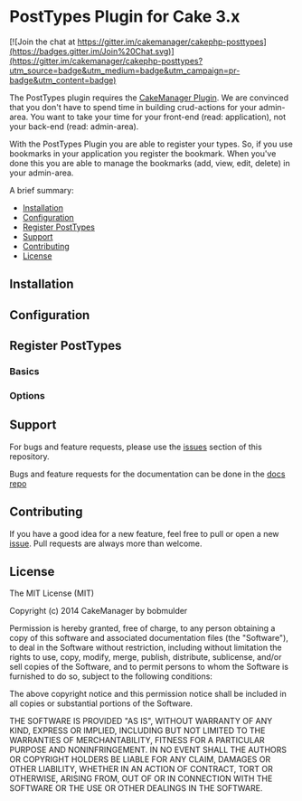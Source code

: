 PostTypes Plugin for Cake 3.x
=================

[![Join the chat at https://gitter.im/cakemanager/cakephp-posttypes](https://badges.gitter.im/Join%20Chat.svg)](https://gitter.im/cakemanager/cakephp-posttypes?utm_source=badge&utm_medium=badge&utm_campaign=pr-badge&utm_content=badge)

The PostTypes plugin requires the [CakeManager Plugin](http://github.com/cakemanager/cakephp-cakemanager). We are convinced that you don't have to spend time in building crud-actions for your admin-area. You want to take your time for your front-end (read: application), not your back-end (read: admin-area).

With the PostTypes Plugin you are able to register your types. So, if you use bookmarks in your application you register the bookmark. When you've done this you are able to manage the bookmarks (add, view, edit, delete) in your admin-area.

A brief summary:

- [Installation](#installation)
- [Configuration](#configuration)
- [Register PostTypes](#register-posttypes)
- [Support](#support)
- [Contributing](#contributing)
- [License](#license)

Installation
------------

Configuration
-------------

Register PostTypes
------------------

### Basics

### Options

Support
-------

For bugs and feature requests, please use the [issues](https://github.com/cakemanager/cakephp-cakemanager/issues) section of this repository.

Bugs and feature requests for the documentation can be done in the [docs repo](https://github.com/cakemanager/docs/issues)

Contributing
------------

If you have a good idea for a new feature, feel free to pull or open a new  [issue](https://github.com/cakemanager/cakephp-cakemanager/issues). Pull requests are always more than welcome.

License
-------

The MIT License (MIT)

Copyright (c) 2014 CakeManager by bobmulder

Permission is hereby granted, free of charge, to any person obtaining a copy
of this software and associated documentation files (the "Software"), to deal
in the Software without restriction, including without limitation the rights
to use, copy, modify, merge, publish, distribute, sublicense, and/or sell
copies of the Software, and to permit persons to whom the Software is
furnished to do so, subject to the following conditions:

The above copyright notice and this permission notice shall be included in all
copies or substantial portions of the Software.

THE SOFTWARE IS PROVIDED "AS IS", WITHOUT WARRANTY OF ANY KIND, EXPRESS OR
IMPLIED, INCLUDING BUT NOT LIMITED TO THE WARRANTIES OF MERCHANTABILITY,
FITNESS FOR A PARTICULAR PURPOSE AND NONINFRINGEMENT. IN NO EVENT SHALL THE
AUTHORS OR COPYRIGHT HOLDERS BE LIABLE FOR ANY CLAIM, DAMAGES OR OTHER
LIABILITY, WHETHER IN AN ACTION OF CONTRACT, TORT OR OTHERWISE, ARISING FROM,
OUT OF OR IN CONNECTION WITH THE SOFTWARE OR THE USE OR OTHER DEALINGS IN THE
SOFTWARE.

